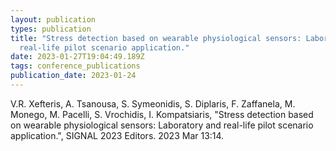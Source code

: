 ```yaml
---
layout: publication
types: publication
title: "Stress detection based on wearable physiological sensors: Laboratory and
  real-life pilot scenario application."
date: 2023-01-27T19:04:49.189Z
tags: conference_publications
publication_date: 2023-01-24
---
```

<!--StartFragment-->

V.R. Xefteris, A. Tsanousa, S. Symeonidis, S. Diplaris, F. Zaffanela, M. Monego, M. Pacelli, S. Vrochidis, I. Kompatsiaris, "Stress detection based on wearable physiological sensors: Laboratory and real-life pilot scenario application.", SIGNAL 2023 Editors. 2023 Mar 13:14.

<!--EndFragment-->